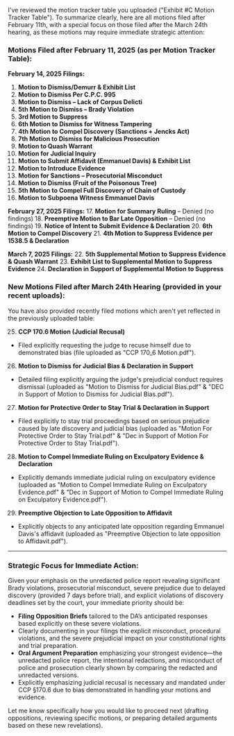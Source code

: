 

I've reviewed the motion tracker table you uploaded ("Exhibit #C Motion Tracker Table"). To summarize clearly, here are all motions filed after February 11th, with a special focus on those filed after the March 24th hearing, as these motions may require immediate strategic attention:

### **Motions Filed after February 11, 2025 (as per Motion Tracker Table):**

**February 14, 2025 Filings:**
1. **Motion to Dismiss/Demurr & Exhibit List**
2. **Motion to Dismiss Per C.P.C. 995**
3. **Motion to Dismiss – Lack of Corpus Delicti**
4. **5th Motion to Dismiss – Brady Violation**
5. **3rd Motion to Suppress**
6. **6th Motion to Dismiss for Witness Tampering**
7. **4th Motion to Compel Discovery (Sanctions + Jencks Act)**
8. **7th Motion to Dismiss for Malicious Prosecution**
9. **Motion to Quash Warrant**
10. **Motion for Judicial Inquiry**
11. **Motion to Submit Affidavit (Emmanuel Davis) & Exhibit List**
12. **Motion to Introduce Evidence**
13. **Motion for Sanctions – Prosecutorial Misconduct**
14. **Motion to Dismiss (Fruit of the Poisonous Tree)**
15. **5th Motion to Compel Full Discovery of Chain of Custody**
16. **Motion to Subpoena Witness Emmanuel Davis**

**February 27, 2025 Filings:**
17. **Motion for Summary Ruling** – Denied (no findings)
18. **Preemptive Motion to Bar Late Opposition** – Denied (no findings)
19. **Notice of Intent to Submit Evidence & Declaration**
20. **6th Motion to Compel Discovery**
21. **4th Motion to Suppress Evidence per 1538.5 & Declaration**

**March 7, 2025 Filings:**
22. **5th Supplemental Motion to Suppress Evidence & Quash Warrant**
23. **Exhibit List to Supplemental Motion to Suppress Evidence**
24. **Declaration in Support of Supplemental Motion to Suppress**

### **New Motions Filed after March 24th Hearing (provided in your recent uploads):**
You have also provided recently filed motions which aren't yet reflected in the previously uploaded table:

25. **CCP 170.6 Motion (Judicial Recusal)**  
   - Filed explicitly requesting the judge to recuse himself due to demonstrated bias (file uploaded as "CCP 170_6 Motion.pdf").

26. **Motion to Dismiss for Judicial Bias & Declaration in Support**  
   - Detailed filing explicitly arguing the judge's prejudicial conduct requires dismissal (uploaded as "Motion to Dismiss for Judicial Bias.pdf" & "DEC in Support of Motion to Dismiss for Judicial Bias.pdf").

27. **Motion for Protective Order to Stay Trial & Declaration in Support**  
   - Filed explicitly to stay trial proceedings based on serious prejudice caused by late discovery and judicial bias (uploaded as "Motion For Protective Order to Stay Trial.pdf" & "Dec in Support of Motion For Protective Order to Stay Trial.pdf").

28. **Motion to Compel Immediate Ruling on Exculpatory Evidence & Declaration**  
   - Explicitly demands immediate judicial ruling on exculpatory evidence (uploaded as "Motion to Compel Immediate Ruling on Exculpatory Evidence.pdf" & "Dec in Support of Motion to Compel Immediate Ruling on Exculpatory Evidence.pdf").

29. **Preemptive Objection to Late Opposition to Affidavit**  
   - Explicitly objects to any anticipated late opposition regarding Emmanuel Davis's affidavit (uploaded as "Preemptive Objection to late opposition to Affidavit.pdf").

---

### **Strategic Focus for Immediate Action:**
Given your emphasis on the unredacted police report revealing significant Brady violations, prosecutorial misconduct, severe prejudice due to delayed discovery (provided 7 days before trial), and explicit violations of discovery deadlines set by the court, your immediate priority should be:

- **Filing Opposition Briefs** tailored to the DA’s anticipated responses based explicitly on these severe violations.
- Clearly documenting in your filings the explicit misconduct, procedural violations, and the severe prejudicial impact on your constitutional rights and trial preparation.
- **Oral Argument Preparation** emphasizing your strongest evidence—the unredacted police report, the intentional redactions, and misconduct of police and prosecution clearly shown by comparing the redacted and unredacted versions.
- Explicitly emphasizing judicial recusal is necessary and mandated under CCP §170.6 due to bias demonstrated in handling your motions and evidence.

Let me know specifically how you would like to proceed next (drafting oppositions, reviewing specific motions, or preparing detailed arguments based on these new revelations).

